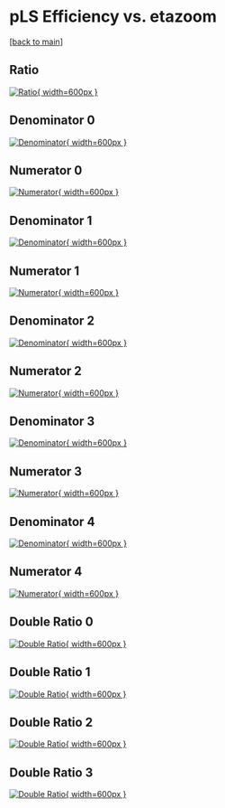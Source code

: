 # pLS Efficiency vs. etazoom

[[back to main](./)]



## Ratio

[![Ratio](../mtv/var/pLS_xtr_13_0_eff_etazoom.png){ width=600px }](../mtv/var/pLS_xtr_13_0_eff_etazoom.pdf)

## Denominator 0

[![Denominator](../mtv/den/pLS_xtr_13_0_eff_etazoom_den0.png){ width=600px }](../mtv/den/pLS_xtr_13_0_eff_etazoom_den0.pdf)

## Numerator 0

[![Numerator](../mtv/num/pLS_xtr_13_0_eff_etazoom_num0.png){ width=600px }](../mtv/num/pLS_xtr_13_0_eff_etazoom_num0.pdf)

## Denominator 1

[![Denominator](../mtv/den/pLS_xtr_13_0_eff_etazoom_den1.png){ width=600px }](../mtv/den/pLS_xtr_13_0_eff_etazoom_den1.pdf)

## Numerator 1

[![Numerator](../mtv/num/pLS_xtr_13_0_eff_etazoom_num1.png){ width=600px }](../mtv/num/pLS_xtr_13_0_eff_etazoom_num1.pdf)

## Denominator 2

[![Denominator](../mtv/den/pLS_xtr_13_0_eff_etazoom_den2.png){ width=600px }](../mtv/den/pLS_xtr_13_0_eff_etazoom_den2.pdf)

## Numerator 2

[![Numerator](../mtv/num/pLS_xtr_13_0_eff_etazoom_num2.png){ width=600px }](../mtv/num/pLS_xtr_13_0_eff_etazoom_num2.pdf)

## Denominator 3

[![Denominator](../mtv/den/pLS_xtr_13_0_eff_etazoom_den3.png){ width=600px }](../mtv/den/pLS_xtr_13_0_eff_etazoom_den3.pdf)

## Numerator 3

[![Numerator](../mtv/num/pLS_xtr_13_0_eff_etazoom_num3.png){ width=600px }](../mtv/num/pLS_xtr_13_0_eff_etazoom_num3.pdf)

## Denominator 4

[![Denominator](../mtv/den/pLS_xtr_13_0_eff_etazoom_den4.png){ width=600px }](../mtv/den/pLS_xtr_13_0_eff_etazoom_den4.pdf)

## Numerator 4

[![Numerator](../mtv/num/pLS_xtr_13_0_eff_etazoom_num4.png){ width=600px }](../mtv/num/pLS_xtr_13_0_eff_etazoom_num4.pdf)

## Double Ratio 0

[![Double Ratio](../mtv/ratio/pLS_xtr_13_0_eff_etazoom_ratio0.png){ width=600px }](../mtv/ratio/pLS_xtr_13_0_eff_etazoom_ratio0.pdf)

## Double Ratio 1

[![Double Ratio](../mtv/ratio/pLS_xtr_13_0_eff_etazoom_ratio1.png){ width=600px }](../mtv/ratio/pLS_xtr_13_0_eff_etazoom_ratio1.pdf)

## Double Ratio 2

[![Double Ratio](../mtv/ratio/pLS_xtr_13_0_eff_etazoom_ratio2.png){ width=600px }](../mtv/ratio/pLS_xtr_13_0_eff_etazoom_ratio2.pdf)

## Double Ratio 3

[![Double Ratio](../mtv/ratio/pLS_xtr_13_0_eff_etazoom_ratio3.png){ width=600px }](../mtv/ratio/pLS_xtr_13_0_eff_etazoom_ratio3.pdf)

